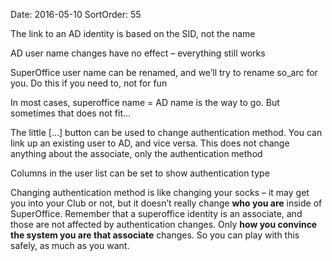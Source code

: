 Date: 2016-05-10
SortOrder: 55

The link to an AD identity is based on the SID, not the name

AD user name changes have no effect – everything still works

SuperOffice user name can be renamed, and we’ll try to rename so\_arc for you. Do this if you need to, not for fun

In most cases, superoffice name = AD name is the way to go. But sometimes that does not fit...

The little \[...\] button can be used to change authentication method. You can link up an existing user to AD, and vice versa. This does not change anything about the associate, only the authentication method

Columns in the user list can be set to show authentication type

Changing authentication method is like changing your socks – it may get you into your Club or not, but it doesn’t really change **who you are** inside of SuperOffice. Remember that a superoffice identity is an associate, and those are not affected by authentication changes. Only **how you convince the system you are that associate** changes. So you can play with this safely, as much as you want.
